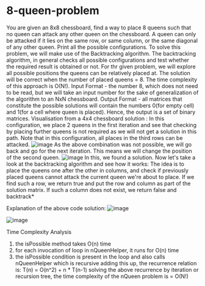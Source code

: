 # 8-queen-problem

You are given an 8x8 chessboard, find a way to place 8 queens such that no queen can attack any other queen on the chessboard. A queen can only be attacked if it lies on the same row, or same column, or the same diagonal of any other queen. Print all the possible configurations.
To solve this problem, we will make use of the Backtracking algorithm. The backtracking algorithm, in general checks all possible configurations and test whether the required result is obtained or not. For thr given problem, we will explore all possible positions the queens can be relatively placed at. The solution will be correct when the number of placed queens = 8.
The time complexity of this approach is O(N!).
Input Format - the number 8, which does not need to be read, but we will take an input number for the sake of generalization of the algorithm to an NxN chessboard.
Output Format - all matrices that constitute the possible solutions will contain the numbers 0(for empty cell) and 1(for a cell where queen is placed). Hence, the output is a set of binary matrices.
Visualisation from a 4x4 chessboard solution :
In this configuration, we place 2 queens in the first iteration and see that checking by placing further queens is not required as we will not get a solution in this path. Note that in this configuration, all places in the third rows can be attacked.
![image](https://user-images.githubusercontent.com/81702392/153544777-a4c7e45c-5ce7-489a-8156-3898aa0e1ec7.png)
As the above combination was not possible, we will go back and go for the next iteration. This means we will change the position of the second queen.
![image](https://user-images.githubusercontent.com/81702392/153544799-83314fdc-7c29-4d29-b4df-118ca617793e.png)
In this, we found a solution.
Now let's take a look at the backtracking algorithm and see how it works:
The idea is to place the queens one after the other in columns, and check if previously placed queens cannot attack the current queen we're about to place.
If we find such a row, we return true and put the row and column as part of the solution matrix. If such a column does not exist, we return false and backtrack*

Explanation of the above code solution:
![image](https://user-images.githubusercontent.com/81702392/153544809-8d2c5a45-a446-4e9c-bd3c-4463888035cc.png)

![image](https://user-images.githubusercontent.com/81702392/153544831-f543db8a-f1e2-4a90-9c20-d57ac306fb87.png)

Time Complexity Analysis
1.	the isPossible method takes O(n) time
2.	for each invocation of loop in nQueenHelper, it runs for O(n) time
3.	the isPossible condition is present in the loop and also calls nQueenHelper which is recursive
adding this up, the recurrence relation is:
T(n) = O(n^2) + n * T(n-1)
solving the above recurrence by iteration or recursion tree,
the time complexity of the nQueen problem is = O(N!)

